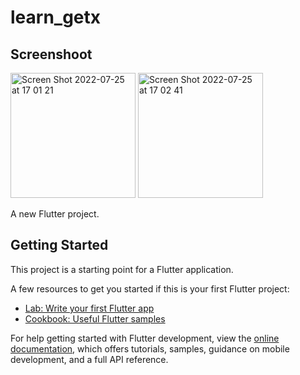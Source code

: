# learn_getx

## Screenshoot

<img width="200" alt="Screen Shot 2022-07-25 at 17 01 21" src="https://user-images.githubusercontent.com/43464944/180751597-be6c8143-33aa-49b2-8c81-143c02077617.png">       <img width="200" alt="Screen Shot 2022-07-25 at 17 02 41" src="https://user-images.githubusercontent.com/43464944/180751749-0ddded3d-219b-4579-ad0e-8fe43601f06f.png">



A new Flutter project.

## Getting Started

This project is a starting point for a Flutter application.

A few resources to get you started if this is your first Flutter project:

- [Lab: Write your first Flutter app](https://docs.flutter.dev/get-started/codelab)
- [Cookbook: Useful Flutter samples](https://docs.flutter.dev/cookbook)

For help getting started with Flutter development, view the
[online documentation](https://docs.flutter.dev/), which offers tutorials,
samples, guidance on mobile development, and a full API reference.
